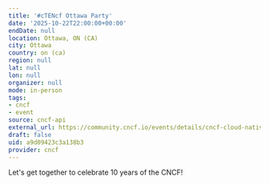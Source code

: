 ```yaml
---
title: '#cTENcf Ottawa Party'
date: '2025-10-22T22:00:00+00:00'
endDate: null
location: Ottawa, ON (CA)
city: Ottawa
country: on (ca)
region: null
lat: null
lon: null
organizer: null
mode: in-person
tags:
- cncf
- event
source: cncf-api
external_url: https://community.cncf.io/events/details/cncf-cloud-native-ottawa-presents-ctencf-ottawa-party/
draft: false
uid: a9d09423c3a138b3
provider: cncf
---
```

Let's get together to celebrate 10 years of the CNCF!

